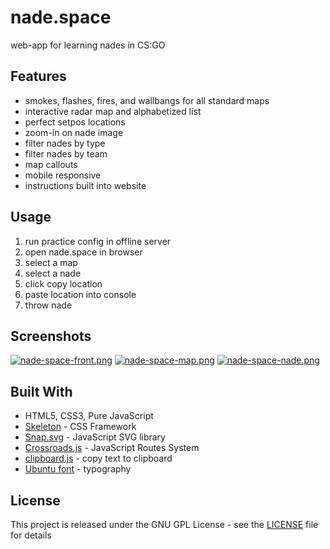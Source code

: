 # nade.space
web-app for learning nades in CS:GO

## Features
- smokes, flashes, fires, and wallbangs for all standard maps
- interactive radar map and alphabetized list
- perfect setpos locations
- zoom-in on nade image
- filter nades by type
- filter nades by team
- map callouts
- mobile responsive
- instructions built into website

## Usage
1. run practice config in offline server
2. open nade.space in browser
3. select a map
4. select a nade
5. click copy location
6. paste location into console
7. throw nade

## Screenshots
[![nade-space-front.png](https://i.imgur.com/hh8EbdY.png)](https://imgur.com/hh8EbdY)
[![nade-space-map.png](https://i.imgur.com/x8JdMfr.png)](https://imgur.com/x8JdMfr)
[![nade-space-nade.png](https://i.imgur.com/ajVSQzs.png)](https://imgur.com/ajVSQzs)

## Built With
* HTML5, CSS3, Pure JavaScript
* [Skeleton](http://getskeleton.com/) - CSS Framework
* [Snap.svg](http://snapsvg.io/) - JavaScript SVG library
* [Crossroads.js](https://millermedeiros.github.io/crossroads.js/) - JavaScript Routes System
* [clipboard.js](https://clipboardjs.com/) - copy text to clipboard
* [Ubuntu font](https://design.ubuntu.com/font/) - typography

## License
This project is released under the GNU GPL License - see the [LICENSE](LICENSE) file for details